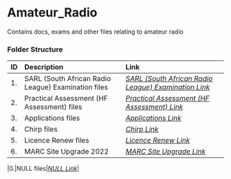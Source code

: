 # Amateur_Radio

Contains docs, exams and other files relating to amateur radio

### Folder Structure

|ID|Description|Link|
| :------------| :------------ | :------------ |
|1.|SARL (South African Radio League) Examination files|*[SARL (South African Radio League) Examination Link](https://github.com/Cale-Torino/Amateur_Radio/tree/main/1.%20SARL%20(South%20African%20Radio%20League)%20Examination%20files)*|
|2.|Practical Assessment (HF Assessment) files|*[Practical Assessment (HF Assessment) Link](https://github.com/Cale-Torino/Amateur_Radio/tree/main/2.%20Practical%20Assessment%20(HF%20Assessment))*|
|3.|Applications files|*[Applications Link](https://github.com/Cale-Torino/Amateur_Radio/tree/main/3.%20Applications)*|
|4.|Chirp files|*[Chirp Link](https://github.com/Cale-Torino/Amateur_Radio/tree/main/4.%20Chirp)*|
|5.|Licence Renew files|*[Licence Renew Link](https://github.com/Cale-Torino/Amateur_Radio/tree/main/5.%20Licence%20Renew)*|
|6.|MARC Site Upgrade 2022|*[MARC Site Upgrade Link](https://github.com/Cale-Torino/Amateur_Radio/blob/main/6.%20MARC_Site_Upgrade_2022/MARC_Upgrade_Doc.md)*|

|0.|NULL files|*[NULL Link](NULL)*|